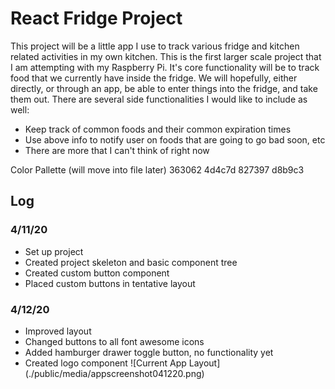 # React Fridge Project

This project will be a little app I use to track various fridge and kitchen related activities in my own kitchen. This is the first larger scale project that I am attempting with my Raspberry Pi. It's core functionality will be to track food that we currently have inside the fridge. We will hopefully, either directly, or through an app, be able to enter things into the fridge, and take them out. There are several side functionalities I would like to include as well:
+ Keep track of common foods and their common expiration times
+ Use above info to notify user on foods that are going to go bad soon, etc
+ There are more that I can't think of right now

Color Pallette (will move into file later) 
363062
4d4c7d
827397
d8b9c3

## Log


### 4/11/20
+ Set up project
+ Created project skeleton and basic component tree
+ Created custom button component 
+ Placed custom buttons in tentative layout

### 4/12/20
+ Improved layout
+ Changed buttons to all font awesome icons
+ Added hamburger drawer toggle button, no functionality yet
+ Created logo component
![Current App Layout]
(./public/media/appscreenshot041220.png)

